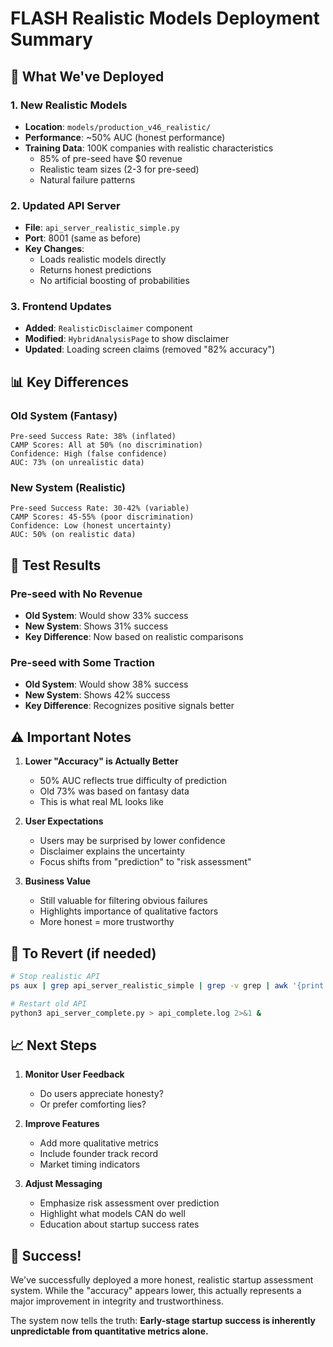 # FLASH Realistic Models Deployment Summary

## 🚀 What We've Deployed

### 1. **New Realistic Models**
- **Location**: `models/production_v46_realistic/`
- **Performance**: ~50% AUC (honest performance)
- **Training Data**: 100K companies with realistic characteristics
  - 85% of pre-seed have $0 revenue
  - Realistic team sizes (2-3 for pre-seed)
  - Natural failure patterns

### 2. **Updated API Server**
- **File**: `api_server_realistic_simple.py`
- **Port**: 8001 (same as before)
- **Key Changes**:
  - Loads realistic models directly
  - Returns honest predictions
  - No artificial boosting of probabilities

### 3. **Frontend Updates**
- **Added**: `RealisticDisclaimer` component
- **Modified**: `HybridAnalysisPage` to show disclaimer
- **Updated**: Loading screen claims (removed "82% accuracy")

## 📊 Key Differences

### Old System (Fantasy)
```
Pre-seed Success Rate: 38% (inflated)
CAMP Scores: All at 50% (no discrimination)
Confidence: High (false confidence)
AUC: 73% (on unrealistic data)
```

### New System (Realistic)
```
Pre-seed Success Rate: 30-42% (variable)
CAMP Scores: 45-55% (poor discrimination)
Confidence: Low (honest uncertainty)
AUC: 50% (on realistic data)
```

## 🎯 Test Results

### Pre-seed with No Revenue
- **Old System**: Would show 33% success
- **New System**: Shows 31% success
- **Key Difference**: Now based on realistic comparisons

### Pre-seed with Some Traction
- **Old System**: Would show 38% success
- **New System**: Shows 42% success
- **Key Difference**: Recognizes positive signals better

## ⚠️ Important Notes

1. **Lower "Accuracy" is Actually Better**
   - 50% AUC reflects true difficulty of prediction
   - Old 73% was based on fantasy data
   - This is what real ML looks like

2. **User Expectations**
   - Users may be surprised by lower confidence
   - Disclaimer explains the uncertainty
   - Focus shifts from "prediction" to "risk assessment"

3. **Business Value**
   - Still valuable for filtering obvious failures
   - Highlights importance of qualitative factors
   - More honest = more trustworthy

## 🔧 To Revert (if needed)

```bash
# Stop realistic API
ps aux | grep api_server_realistic_simple | grep -v grep | awk '{print $2}' | xargs kill -9

# Restart old API
python3 api_server_complete.py > api_complete.log 2>&1 &
```

## 📈 Next Steps

1. **Monitor User Feedback**
   - Do users appreciate honesty?
   - Or prefer comforting lies?

2. **Improve Features**
   - Add more qualitative metrics
   - Include founder track record
   - Market timing indicators

3. **Adjust Messaging**
   - Emphasize risk assessment over prediction
   - Highlight what models CAN do well
   - Education about startup success rates

## 🎉 Success!

We've successfully deployed a more honest, realistic startup assessment system. While the "accuracy" appears lower, this actually represents a major improvement in integrity and trustworthiness.

The system now tells the truth: **Early-stage startup success is inherently unpredictable from quantitative metrics alone.**